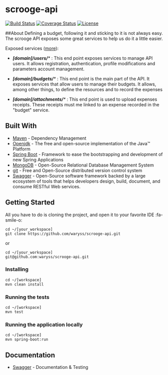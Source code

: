 # scrooge-api

[![Build Status](https://travis-ci.org/waryss/scrooge-api.svg?branch=master)](https://travis-ci.org/waryss/scrooge-api)
[![Coverage Status](https://coveralls.io/repos/github/waryss/scrooge-api/badge.svg?branch=master)](https://coveralls.io/github/waryss/scrooge-api?branch=master)
[![License](http://img.shields.io/:license-apache-blue.svg)](http://www.apache.org/licenses/LICENSE-2.0.html)

##About
Defining a budget, following it and sticking to it is not always easy. The scrooge API exposes some great services to help us do it a little easier.

Exposed services ([more](https://github.com/waryss/scrooge-api#documentation "more")):
* _**[domain]/users/***_ : This end point exposes services to manage API users. It allows registration, authentication, profile modifications and parameters account management.

* _**[domain]/budgets/***_ : This end point is the main part of the API. It exposes services that allow users to manage their budgets. It allows, among other things, to define the resources and to record the expenses

* _**[domain]/attachments/***_ : This end point is used to upload expenses receipts. These receipts must me linked to an expense recorded in the "budget" service.


## Built With

* [Maven](https://maven.apache.org/) - Dependency Management
* [Openjdk](https://openjdk.java.net/projects/jdk/11/) - The free and open-source implementation of the Java™ Platform 
* [Spring Boot](https://spring.io/projects/spring-boot) - Framework to ease the bootstrapping and development of new Spring Applications
* [MongoDB](https://www.mongodb.com/fr) - Open-Source Relational Database Management System
* [git](https://git-scm.com/) - Free and Open-Source distributed version control system 
* [Swagger](https://swagger.io/) - Open-Source software framework backed by a large ecosystem of tools that helps developers design, build, document, and consume RESTful Web services.

## Getting Started

All you have to do is cloning the project, and open it to your favorite IDE :fa-smile-o:
```shell
cd ~/[your_workspace]
git clone https://github.com/waryss/scrooge-api.git
```
or
```shell
cd ~/[your_workspace]
git@github.com:waryss/scrooge-api.git
```

### Installing
```shell
cd ~/[workspace]
mvn clean install
```

### Running the tests
```shell
cd ~/[workspace]
mvn test
```

### Running the application locally
```shell
cd ~/[workspace]
mvn spring-boot:run
```
## Documentation
* [Swagger](http://localhost:8089/swagger-ui.html#) - Documentation & Testing
